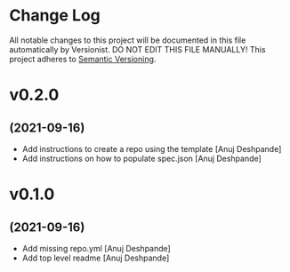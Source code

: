 # Change Log

All notable changes to this project will be documented in this file
automatically by Versionist. DO NOT EDIT THIS FILE MANUALLY!
This project adheres to [Semantic Versioning](http://semver.org/).

# v0.2.0
## (2021-09-16)

* Add instructions to create a repo using the template [Anuj Deshpande]
* Add instructions on how to populate spec.json [Anuj Deshpande]

# v0.1.0
## (2021-09-16)

* Add missing repo.yml [Anuj Deshpande]
* Add top level readme [Anuj Deshpande]
